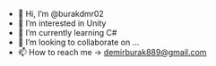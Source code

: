 - 👋 Hi, I’m @burakdmr02
- 👀 I’m interested in  Unity 
- 🌱 I’m currently learning  C#
- 💞️ I’m looking to collaborate on ...
- 📫 How to reach me -> demirburak889@gmail.com

<!---
burakdmr02/burakdmr02 is a ✨ special ✨ repository because its `README.md` (this file) appears on your GitHub profile.
You can click the Preview link to take a look at your changes.
--->
